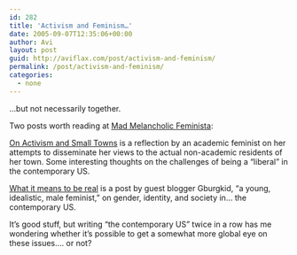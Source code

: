 ```yaml
---
id: 282
title: 'Activism and Feminism…'
date: 2005-09-07T12:35:06+00:00
author: Avi
layout: post
guid: http://aviflax.com/post/activism-and-feminism/
permalink: /post/activism-and-feminism/
categories:
  - none
---
```

&#8230;but not necessarily together.

Two posts worth reading at [Mad Melancholic Feminista](http://melancholicfeminista.blogspot.com/):

[On Activism and Small Towns](http://melancholicfeminista.blogspot.com/2005/08/on-activism-and-small-towns.html) is a reflection by an academic feminist on her attempts to disseminate her views to the actual non-academic residents of her town. Some interesting thoughts on the challenges of being a &#8220;liberal&#8221; in the contemporary US.

[What it means to be real](http://melancholicfeminista.blogspot.com/2005/08/what-it-means-to-be-real-guest-blog.html) is a post by guest blogger Gburgkid, &#8220;a young, idealistic, male feminist,&#8221; on gender, identity, and society in&#8230; the contemporary US.

It&#8217;s good stuff, but writing &#8220;the contemporary US&#8221; twice in a row has me wondering whether it&#8217;s possible to get a somewhat more global eye on these issues&#8230;. or not?